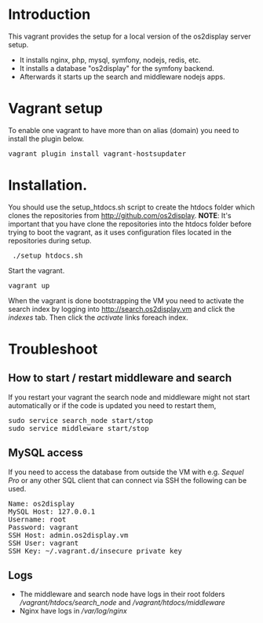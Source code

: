 # Introduction
This vagrant provides the setup for a local version of the os2display server setup.

 * It installs nginx, php, mysql, symfony, nodejs, redis, etc.
 * It installs a database "os2display" for the symfony backend.
 * Afterwards it starts up the search and middleware nodejs apps.

# Vagrant setup
To enable one vagrant to have more than on alias (domain) you need to install the plugin below.

<pre>
vagrant plugin install vagrant-hostsupdater
</pre>

# Installation.
You should use the setup\_htdocs.sh script to create the htdocs folder which clones the repositories from http://github.com/os2display. __NOTE__: It's important that you have clone the repositories into the htdocs folder before trying to boot the vagrant, as it uses configuration files located in the repositories during setup.

<pre>
 ./setup_htdocs.sh
</pre>

Start the vagrant.
<pre>
vagrant up
</pre>

When the vagrant is done bootstrapping the VM you need to activate the search index by logging into http://search.os2display.vm and click the _indexes_ tab. Then click the _activate_ links foreach index.

# Troubleshoot

## How to start / restart middleware and search
If you restart your vagrant the search node and middleware might not start automatically or if the code is updated you need to restart them,
<pre>
sudo service search_node start/stop
sudo service middleware start/stop
</pre>

## MySQL access
If you need to access the database from outside the VM with e.g. _Sequel Pro_ or any other SQL client that can connect via SSH the following can be used.
<pre>
Name: os2display
MySQL Host: 127.0.0.1
Username: root
Password: vagrant
SSH Host: admin.os2display.vm
SSH User: vagrant
SSH Key: ~/.vagrant.d/insecure_private_key
</pre>

## Logs
 * The middleware and search node have logs in their root folders _/vagrant/htdocs/search_node_ and _/vagrant/htdocs/middleware_
 * Nginx have logs in _/var/log/nginx_
